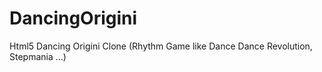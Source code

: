 DancingOrigini
==============

Html5 Dancing Origini Clone (Rhythm Game like Dance Dance Revolution, Stepmania ...)